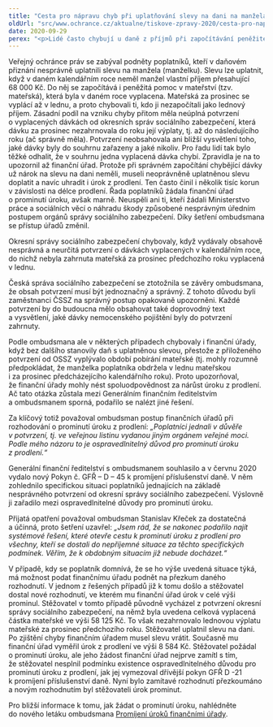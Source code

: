 ```yaml
---
title: "Cesta pro nápravu chyb při uplatňování slevy na dani na manžela/manželku otevřena"
oldUrl: "src/www.ochrance.cz/aktualne/tiskove-zpravy-2020/cesta-pro-napravu-chyb-pri-uplatnovani-slevy-na-dani-na-manzelamanzelku-otevrena"
date: 2020-09-29
perex: "<p>Lidé často chybují u daně z příjmů při započítávání peněžité pomoci v mateřství do výše příjmu pro možnost uplatnění slevy na manžela. V minulosti se tak dělo i kvůli nesprávným potvrzením o vyplacených dávkách vydávaných okresními správami sociálního zabezpečení. Neoprávněně uplatněnou slevu lidé museli doplatit. Díky šetření ombudsmana mají nyní možnost žádat alespoň o prominutí úroku z prodlení, který by jinak také museli zaplatit.</p>"
---
```


<!-- imported from the old website -->

<p>Veřejný ochránce práv se zabýval podněty poplatníků, kteří v daňovém přiznání nesprávně uplatnili slevu na manžela (manželku). Slevu lze uplatnit, když v daném kalendářním roce neměl manžel vlastní příjem přesahující 68 000 Kč. Do něj se započítává i peněžitá pomoc v mateřství (tzv. mateřská), která byla v daném roce vyplacena. Mateřská za prosinec se vyplácí až v lednu, a proto chybovali ti, kdo ji nezapočítali jako lednový příjem. Zásadní podíl na vzniku chyby přitom měla neúplná potvrzení o vyplacených dávkách od okresních správ sociálního zabezpečení, která dávku za prosinec nezahrnovala do roku její výplaty, tj. až do následujícího roku (ač správně měla). Potvrzení neobsahovala ani bližší vysvětlení toho, jaké dávky byly do souhrnu zařazeny a jaké nikoliv. Pro řadu lidí tak bylo těžké odhalit, že v souhrnu jedna vyplacená dávka chybí. Zpravidla je na to upozornil až finanční úřad. Protože při správném započítání chybějící dávky už nárok na slevu na dani neměli, museli neoprávněně uplatněnou slevu doplatit a navíc uhradit i úrok z prodlení. Ten často činil i několik tisíc korun v závislosti na délce prodlení. Řada poplatníků žádala finanční úřad o prominutí úroku, avšak marně. Neuspěli ani ti, kteří žádali Ministerstvo práce a sociálních věcí o náhradu škody způsobené nesprávným úředním postupem orgánů správy sociálního zabezpečení. Díky šetření ombudsmana se přístup úřadů změnil. </p> <p>Okresní správy sociálního zabezpečení chybovaly, když vydávaly obsahově nesprávná a neurčitá potvrzení o dávkách vyplacených v kalendářním roce, do nichž nebyla zahrnuta mateřská za prosinec předchozího roku vyplacená v lednu. </p> <p>Česká správa sociálního zabezpečení se ztotožnila se závěry ombudsmana, že obsah potvrzení musí být jednoznačný a správný. Z tohoto důvodu byli zaměstnanci ČSSZ na správný postup opakovaně upozorněni. Každé potvrzení by do budoucna mělo obsahovat také doprovodný text a vysvětlení, jaké dávky nemocenského pojištění byly do potvrzení zahrnuty.</p> <p>Podle ombudsmana ale v některých případech chybovaly i finanční úřady, když bez dalšího stanovily daň s uplatněnou slevou, přestože z přiloženého potvrzení od OSSZ vyplývalo období pobírání mateřské (tj. mohly rozumně předpokládat, že manželka poplatníka obdržela v lednu mateřskou i za prosinec předcházejícího kalendářního roku). Proto upozorňoval, že finanční úřady mohly nést spoluodpovědnost za nárůst úroku z prodlení. Ač tato otázka zůstala mezi Generálním finančním ředitelstvím a ombudsmanem sporná, podařilo se nalézt jiné řešení.</p> <p>Za klíčový totiž považoval ombudsman postup finančních úřadů při rozhodování o prominutí úroku z prodlení: <i>„Poplatníci jednali v důvěře v potvrzení, tj. ve veřejnou listinu vydanou jiným orgánem veřejné moci. Podle mého názoru to je ospravedlnitelný důvod pro prominutí úroku z prodlení.“</i></p> <p>Generální finanční ředitelství s ombudsmanem souhlasilo a v červnu 2020 vydalo nový Pokyn č. GFŘ – D – 45 k promíjení příslušenství daně. V něm zohlednilo specifickou situaci poplatníků jednajících na základě nesprávného potvrzení od okresní správy sociálního zabezpečení. Výslovně ji zařadilo mezi ospravedlnitelné důvody pro prominutí úroku.</p> <p>Přijatá opatření považoval ombudsman Stanislav Křeček za dostatečná a účinná, proto šetření uzavřel: <i>„Jsem rád, že se nakonec podařilo najít systémové řešení, které otevře cestu k prominutí úroku z prodlení pro všechny, kteří se dostali do nepříjemné situace za těchto specifických podmínek. Věřím, že k obdobným situacím již nebude docházet.“</i></p> <p>V případě, kdy se poplatník domnívá, že se ho výše uvedená situace týká, má možnost podat finančnímu úřadu podnět na přezkum daného rozhodnutí. V jednom z řešených případů již k tomu došlo a stěžovatel dostal nové rozhodnutí, ve kterém mu finanční úřad úrok v celé výši prominul. Stěžovatel v tomto případě původně vycházel z potvrzení okresní správy sociálního zabezpečení, na němž byla uvedena celková vyplacená částka mateřské ve výši 58 125 Kč. To však nezahrnovalo lednovou výplatu mateřské za prosinec předchozího roku. Stěžovatel uplatnil slevu na dani. Po zjištění chyby finančním úřadem musel slevu vrátit. Současně mu finanční úřad vyměřil úrok z prodlení ve výši 8 584 Kč. Stěžovatel požádal o prominutí úroku, ale jeho žádost finanční úřad nejprve zamítl s tím, že stěžovatel nesplnil podmínku existence ospravedlnitelného důvodu pro prominutí úroku z prodlení, jak jej vymezoval dřívější pokyn GFŘ D -21 k promíjení příslušenství daně. Nyní bylo zamítavé rozhodnutí přezkoumáno a novým rozhodnutím byl stěžovateli úrok prominut.</p> <p>Pro bližší informace k tomu, jak žádat o prominutí úroku, nahlédněte do nového letáku ombudsmana <a href="https://www.ochrance.cz/fileadmin/user_upload/Letaky/Promijeni-uroku.pdf" target="_blank">Promíjení úroků finančními úřady</a>.</p>

